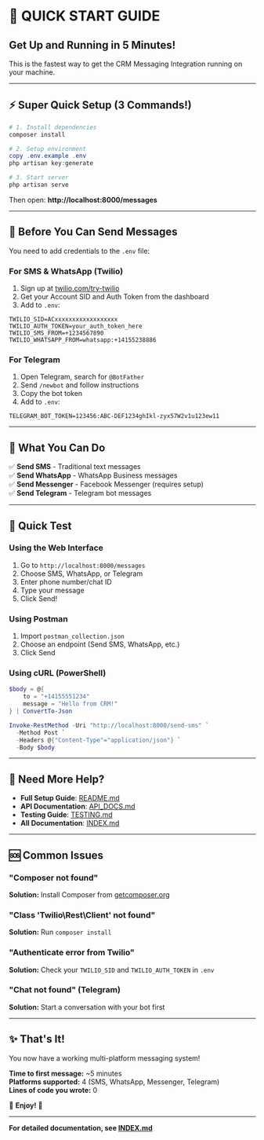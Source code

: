 # 🚀 QUICK START GUIDE

## Get Up and Running in 5 Minutes!

This is the fastest way to get the CRM Messaging Integration running on your machine.

---

## ⚡ Super Quick Setup (3 Commands!)

```powershell
# 1. Install dependencies
composer install

# 2. Setup environment
copy .env.example .env
php artisan key:generate

# 3. Start server
php artisan serve
```

Then open: **http://localhost:8000/messages**

---

## 🔑 Before You Can Send Messages

You need to add credentials to the `.env` file:

### For SMS & WhatsApp (Twilio)

1. Sign up at [twilio.com/try-twilio](https://www.twilio.com/try-twilio)
2. Get your Account SID and Auth Token from the dashboard
3. Add to `.env`:

```env
TWILIO_SID=ACxxxxxxxxxxxxxxxxxx
TWILIO_AUTH_TOKEN=your_auth_token_here
TWILIO_SMS_FROM=+1234567890
TWILIO_WHATSAPP_FROM=whatsapp:+14155238886
```

### For Telegram

1. Open Telegram, search for `@BotFather`
2. Send `/newbot` and follow instructions
3. Copy the bot token
4. Add to `.env`:

```env
TELEGRAM_BOT_TOKEN=123456:ABC-DEF1234ghIkl-zyx57W2v1u123ew11
```

---

## 📱 What You Can Do

✅ **Send SMS** - Traditional text messages  
✅ **Send WhatsApp** - WhatsApp Business messages  
✅ **Send Messenger** - Facebook Messenger (requires setup)  
✅ **Send Telegram** - Telegram bot messages  

---

## 🧪 Quick Test

### Using the Web Interface

1. Go to `http://localhost:8000/messages`
2. Choose SMS, WhatsApp, or Telegram
3. Enter phone number/chat ID
4. Type your message
5. Click Send!

### Using Postman

1. Import `postman_collection.json`
2. Choose an endpoint (Send SMS, WhatsApp, etc.)
3. Click Send

### Using cURL (PowerShell)

```powershell
$body = @{
    to = "+14155551234"
    message = "Hello from CRM!"
} | ConvertTo-Json

Invoke-RestMethod -Uri "http://localhost:8000/send-sms" `
  -Method Post `
  -Headers @{"Content-Type"="application/json"} `
  -Body $body
```

---

## 📖 Need More Help?

- **Full Setup Guide**: [README.md](README.md)
- **API Documentation**: [API_DOCS.md](API_DOCS.md)
- **Testing Guide**: [TESTING.md](TESTING.md)
- **All Documentation**: [INDEX.md](INDEX.md)

---

## 🆘 Common Issues

### "Composer not found"
**Solution:** Install Composer from [getcomposer.org](https://getcomposer.org)

### "Class 'Twilio\Rest\Client' not found"
**Solution:** Run `composer install`

### "Authenticate error from Twilio"
**Solution:** Check your `TWILIO_SID` and `TWILIO_AUTH_TOKEN` in `.env`

### "Chat not found" (Telegram)
**Solution:** Start a conversation with your bot first

---

## ✨ That's It!

You now have a working multi-platform messaging system!

**Time to first message:** ~5 minutes  
**Platforms supported:** 4 (SMS, WhatsApp, Messenger, Telegram)  
**Lines of code you wrote:** 0  

🎉 **Enjoy!** 🎉

---

**For detailed documentation, see [INDEX.md](INDEX.md)**
